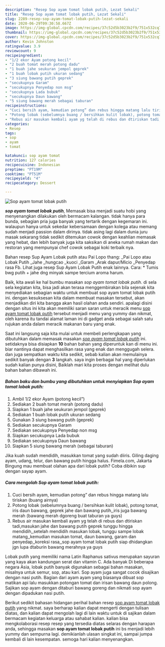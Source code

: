 ```yaml
---
description: "Resep Sop ayam tomat lobak putih, Lezat Sekali"
title: "Resep Sop ayam tomat lobak putih, Lezat Sekali"
slug: 2289-resep-sop-ayam-tomat-lobak-putih-lezat-sekali
date: 2020-06-29T09:30:58.667Z
image: https://img-global.cpcdn.com/recipes/37c52d5b3023b2f9/751x532cq70/sop-ayam-tomat-lobak-putih-foto-resep-utama.jpg
thumbnail: https://img-global.cpcdn.com/recipes/37c52d5b3023b2f9/751x532cq70/sop-ayam-tomat-lobak-putih-foto-resep-utama.jpg
cover: https://img-global.cpcdn.com/recipes/37c52d5b3023b2f9/751x532cq70/sop-ayam-tomat-lobak-putih-foto-resep-utama.jpg
author: Kevin Johnston
ratingvalue: 3.9
reviewcount: 9
recipeingredient:
- "1/2 ekor Ayam potong kecil"
- "2 buah tomat merah potong dadu"
- "1 buah jahe seukuran jempol geprek"
- "1 buah lobak putih ukuran sedang"
- "3 siung bawang putih geprek"
- "secukupnya Garam"
- "secukupnya Penyedap non msg"
- "secukupnya Lada bubuk"
- "secukupnya Daun bawang"
- "5 siung bawang merah sebagai taburan"
recipeinstructions:
- "Cuci bersih ayam, kemudian potong” dan rebus hingga matang lalu tiriskan (buang airnya)"
- "Potong lobak (sebelumnya buang / bersihkan kulit lobak), potong tomat, iris daun bawang, geprek jahe dan bawang putih,,iris juga bawang merah (bawang merah dgoreng buat taburan ya guys)"
- "Rebus air masukan kembali ayam yg telah di rebus dan dtiriskan tadi,masukan jahe dan bawang putih geprek tunggu hingga mendidih,,setelah mendidih masukan lobak, tunggu sampe lobak matang,,kemudian masukan tomat, daun bawang, garam dan penyedap,,koreksi rasa,,sop ayam tomat lobak putih siap dhidangkan jgn lupa dtaburin bawang merahnya ya guys"
categories:
- Resep
tags:
- sop
- ayam
- tomat

katakunci: sop ayam tomat 
nutrition: 127 calories
recipecuisine: Indonesian
preptime: "PT19M"
cooktime: "PT51M"
recipeyield: "4"
recipecategory: Dessert

---
```



![Sop ayam tomat lobak putih](https://img-global.cpcdn.com/recipes/37c52d5b3023b2f9/751x532cq70/sop-ayam-tomat-lobak-putih-foto-resep-utama.jpg)

<b><i>sop ayam tomat lobak putih</i></b>, Memasak bisa menjadi suatu hobi yang menyenangkan dilakukan oleh bermacam kalangan. tidak hanya para bunda, sebagian pria juga banyak yang tertarik dengan kegemaran ini. walaupun hanya untuk sekedar kebersamaan dengan kolega atau memang sudah menjadi passion dalam dirinya. tidak asing lagi dalam dunia juru masak sekarang tidak sedikit ditemukan cowok dengan keahlian memasak yang hebat, dan lebih banyak juga kita saksikan di aneka rumah makan dan restoran yang mempunyai chef cowok sebagai koki terbaik nya.

Bahan resep Sup Ayam Lobak putih atau Pai Lopo thang: _Pai Lopo atau Lobak Putih _Jahe _hungcao _kuoci _Garam _Arak dapur/Micio _Penyedap rasa Fb. Lihat juga resep Sup Ayam Lobak Putih enak lainnya. Cara: * Tumis bwg putih + jahe dng minyak sampe tercium aroma harum.

Baik, kita awali ke hal bumbu masakan <i>sop ayam tomat lobak putih</i>. di sela sela kegiatan kita, bisa jadi akan terasa menggembirakan bila sejenak kita menyediakan sebagian waktu untuk membuat sop ayam tomat lobak putih ini. dengan kesuksesan kita dalam membuat masakan tersebut, akan menjadikan diri kita bangga akan hasil olahan anda sendiri. apalagi disini dengan situs ini kita akan memiliki saran saran untuk meracik menu <u>sop ayam tomat lobak putih</u> tersebut menjadi menu yang yummy dan nikmat, oleh karena itu tandai alamat laman ini di gadget anda sebagai salah satu rujukan anda dalam meracik makanan baru yang enak.


Saat ini langsung saja kita mulai untuk membeli perlengkapan yang dibutuhkan dalam memasak masakan <u><i>sop ayam tomat lobak putih</i></u> ini. setidaknya bisa disiapkan <b>10</b> bahan bahan yang diperuntuk kan di menu ini. biar nantinya dapat menghasilkan rasa yang enak dan menggugah selera. dan juga sempatkan waktu kita sedikit, sebab kalian akan memulainya sedikit banyak dengan <b>3</b> langkah. saya ingin berbagai hal yang diperlukan sudah kalian punya disini, Baiklah mari kita proses dengan melihat dulu bahan bahan dibawah ini.

<!--inarticleads1-->

##### Bahan baku dan bumbu yang dibutuhkan untuk menyiapkan Sop ayam tomat lobak putih:

1. Ambil 1/2 ekor Ayam (potong kecil”)
1. Sediakan 2 buah tomat merah (potong dadu)
1. Siapkan 1 buah jahe seukuran jempol (geprek)
1. Sediakan 1 buah lobak putih ukuran sedang
1. Gunakan 3 siung bawang putih (geprek)
1. Sediakan secukupnya Garam
1. Sediakan secukupnya Penyedap non msg
1. Siapkan secukupnya Lada bubuk
1. Sediakan secukupnya Daun bawang
1. Siapkan 5 siung bawang merah (sebagai taburan)


Jika kuah sudah mendidih, masukkan tomat yang sudah diiris. Giling daging ayam, udang, telur, dan bawang putih hingga halus. Fimela.com, Jakarta Bingung mau membuat olahan apa dari lobak putih? Coba dibikin sup dengan sayap ayam. 

<!--inarticleads2-->

##### Cara mengolah Sop ayam tomat lobak putih:

1. Cuci bersih ayam, kemudian potong” dan rebus hingga matang lalu tiriskan (buang airnya)
1. Potong lobak (sebelumnya buang / bersihkan kulit lobak), potong tomat, iris daun bawang, geprek jahe dan bawang putih,,iris juga bawang merah (bawang merah dgoreng buat taburan ya guys)
1. Rebus air masukan kembali ayam yg telah di rebus dan dtiriskan tadi,masukan jahe dan bawang putih geprek tunggu hingga mendidih,,setelah mendidih masukan lobak, tunggu sampe lobak matang,,kemudian masukan tomat, daun bawang, garam dan penyedap,,koreksi rasa,,sop ayam tomat lobak putih siap dhidangkan jgn lupa dtaburin bawang merahnya ya guys


Lobak putih yang memiliki nama Latin Raphanus sativus merupakan sayuran yang kaya akan kandungan serat dan vitamin C. Ada banyak Di beberapa negara Asia, lobak putih banyak digunakan sebagai bahan masakan, misalnya untuk semur, sop, atau kari. Sop ayam juga sangat cocok disajikan dengan nasi putih. Bagian dari ayam ayam yang biasanya dibuat sop matikan api lalu masukkan potongan tomat dan irisan bawang daun polong. Sajikan sop ayam dengan ditaburi bawang goreng dan nikmati sop ayam dengan dipadukan nasi putih. 

Berikut sedikit bahasan hidangan perihal bahan resep <u>sop ayam tomat lobak putih</u> yang nikmat. saya berharap kalian dapat mengerti dengan tulisan diatas, dan kalian dapat mengolah lagi di lain waktu untuk di sajikan dalam bermacam kegiatan keluarga atau sahabat kalian. kalian bisa mengkolaborasi resep resep yang tersedia diatas selaras dengan harapan anda, sehingga masakan <b>sop ayam tomat lobak putih</b> ini bs menjadi lebih yummy dan sempurna lagi. demikianlah ulasan singkat ini, sampai jumpa kembali di lain kesempatan. semoga hari kalian menyenangkan.
